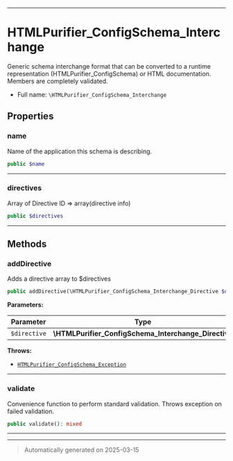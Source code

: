 ***

# HTMLPurifier_ConfigSchema_Interchange

Generic schema interchange format that can be converted to a runtime
representation (HTMLPurifier_ConfigSchema) or HTML documentation. Members
are completely validated.



* Full name: `\HTMLPurifier_ConfigSchema_Interchange`



## Properties


### name

Name of the application this schema is describing.

```php
public $name
```






***

### directives

Array of Directive ID => array(directive info)

```php
public $directives
```






***

## Methods


### addDirective

Adds a directive array to $directives

```php
public addDirective(\HTMLPurifier_ConfigSchema_Interchange_Directive $directive): mixed
```








**Parameters:**

| Parameter | Type | Description |
|-----------|------|-------------|
| `$directive` | **\HTMLPurifier_ConfigSchema_Interchange_Directive** |  |




**Throws:**

- [`HTMLPurifier_ConfigSchema_Exception`](./HTMLPurifier_ConfigSchema_Exception.md)



***

### validate

Convenience function to perform standard validation. Throws exception
on failed validation.

```php
public validate(): mixed
```












***


***
> Automatically generated on 2025-03-15
